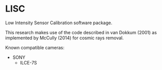 # LISC
Low Intensity Sensor Calibration software package.

This research makes use of the code described in van Dokkum (2001) as implemented by McCully (2014) for cosmic rays removal.


Known compatible cameras:
- SONY
  - ILCE-7S
